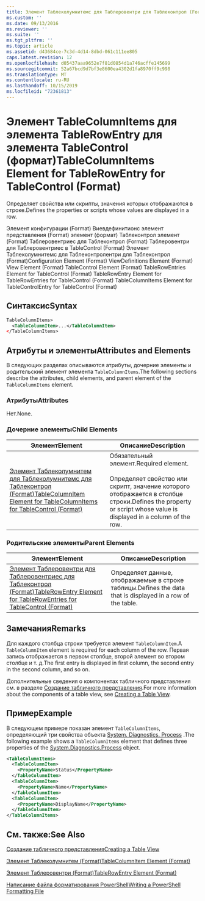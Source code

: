 ```yaml
---
title: Элемент Таблеколумнитемс для Таблеровентри для Таблеконтрол (Format) | Документация Майкрософт
ms.custom: ''
ms.date: 09/13/2016
ms.reviewer: ''
ms.suite: ''
ms.tgt_pltfrm: ''
ms.topic: article
ms.assetid: d43684ce-7c3d-4d14-8dbd-061c111ee805
caps.latest.revision: 12
ms.openlocfilehash: d05437aaa9652e7f81d0854d1a746acffe145699
ms.sourcegitcommit: 52a67bcd9d7bf3e8600ea4302d1fa8970ff9c998
ms.translationtype: MT
ms.contentlocale: ru-RU
ms.lasthandoff: 10/15/2019
ms.locfileid: "72361813"
---
```

# <a name="tablecolumnitems-element-for-tablerowentry-for-tablecontrol-format"></a><span data-ttu-id="c610e-102">Элемент TableColumnItems для элемента TableRowEntry для элемента TableControl (формат)</span><span class="sxs-lookup"><span data-stu-id="c610e-102">TableColumnItems Element for TableRowEntry for TableControl (Format)</span></span>

<span data-ttu-id="c610e-103">Определяет свойства или скрипты, значения которых отображаются в строке.</span><span class="sxs-lookup"><span data-stu-id="c610e-103">Defines the properties or scripts whose values are displayed in a row.</span></span>

<span data-ttu-id="c610e-104">Элемент конфигурации (Format) Виевдефинитионс элемент представления (Format) элемент (формат) Таблеконтрол элемент (Format) Таблеровентриес для Таблеконтрол (Format) Таблеровентри для Таблеровентриес в TableControl (Format) Элемент Таблеколумнитемс для Таблеконтролентри для Таблеконтрол (Format)</span><span class="sxs-lookup"><span data-stu-id="c610e-104">Configuration Element (Format) ViewDefinitions Element (Format) View Element (Format) TableControl Element (Format) TableRowEntries Element for TableControl (Format) TableRowEntry Element for TableRowEntries for TableControl (Format) TableColumnItems Element for TableControlEntry for TableControl (Format)</span></span>

## <a name="syntax"></a><span data-ttu-id="c610e-105">Синтаксис</span><span class="sxs-lookup"><span data-stu-id="c610e-105">Syntax</span></span>

```xml
TableColumnItems>
  <TableColumnItem>...</TableColumnItem>
</TableColumnItems>
```

## <a name="attributes-and-elements"></a><span data-ttu-id="c610e-106">Атрибуты и элементы</span><span class="sxs-lookup"><span data-stu-id="c610e-106">Attributes and Elements</span></span>

<span data-ttu-id="c610e-107">В следующих разделах описываются атрибуты, дочерние элементы и родительский элемент элемента `TableColumnItems`.</span><span class="sxs-lookup"><span data-stu-id="c610e-107">The following sections describe the attributes, child elements, and parent element of the `TableColumnItems` element.</span></span>

### <a name="attributes"></a><span data-ttu-id="c610e-108">Атрибуты</span><span class="sxs-lookup"><span data-stu-id="c610e-108">Attributes</span></span>

<span data-ttu-id="c610e-109">Нет.</span><span class="sxs-lookup"><span data-stu-id="c610e-109">None.</span></span>

### <a name="child-elements"></a><span data-ttu-id="c610e-110">Дочерние элементы</span><span class="sxs-lookup"><span data-stu-id="c610e-110">Child Elements</span></span>

|<span data-ttu-id="c610e-111">Элемент</span><span class="sxs-lookup"><span data-stu-id="c610e-111">Element</span></span>|<span data-ttu-id="c610e-112">Описание</span><span class="sxs-lookup"><span data-stu-id="c610e-112">Description</span></span>|
|-------------|-----------------|
|[<span data-ttu-id="c610e-113">Элемент Таблеколумнитем для Таблеколумнитемс для Таблеконтрол (Format)</span><span class="sxs-lookup"><span data-stu-id="c610e-113">TableColumnItem Element for TableColumnItems for TableControl (Format)</span></span>](./tablecolumnitem-element-for-tablecolumnitems-for-tablecontrol-format.md)|<span data-ttu-id="c610e-114">Обязательный элемент.</span><span class="sxs-lookup"><span data-stu-id="c610e-114">Required element.</span></span><br /><br /> <span data-ttu-id="c610e-115">Определяет свойство или скрипт, значение которого отображается в столбце строки.</span><span class="sxs-lookup"><span data-stu-id="c610e-115">Defines the property or script whose value is displayed in a column of the row.</span></span>|

### <a name="parent-elements"></a><span data-ttu-id="c610e-116">Родительские элементы</span><span class="sxs-lookup"><span data-stu-id="c610e-116">Parent Elements</span></span>

|<span data-ttu-id="c610e-117">Элемент</span><span class="sxs-lookup"><span data-stu-id="c610e-117">Element</span></span>|<span data-ttu-id="c610e-118">Описание</span><span class="sxs-lookup"><span data-stu-id="c610e-118">Description</span></span>|
|-------------|-----------------|
|[<span data-ttu-id="c610e-119">Элемент Таблеровентри для Таблеровентриес для Таблеконтрол (Format)</span><span class="sxs-lookup"><span data-stu-id="c610e-119">TableRowEntry Element for TableRowEntries for TableControl (Format)</span></span>](./tablerowentry-element-for-tablerowentries-for-tablecontrol-format.md)|<span data-ttu-id="c610e-120">Определяет данные, отображаемые в строке таблицы.</span><span class="sxs-lookup"><span data-stu-id="c610e-120">Defines the data that is displayed in a row of the table.</span></span>|

## <a name="remarks"></a><span data-ttu-id="c610e-121">Замечания</span><span class="sxs-lookup"><span data-stu-id="c610e-121">Remarks</span></span>

<span data-ttu-id="c610e-122">Для каждого столбца строки требуется элемент `TableColumnItem`.</span><span class="sxs-lookup"><span data-stu-id="c610e-122">A `TableColumnItem` element is required for each column of the row.</span></span> <span data-ttu-id="c610e-123">Первая запись отображается в первом столбце, второй элемент во втором столбце и т. д.</span><span class="sxs-lookup"><span data-stu-id="c610e-123">The first entry is displayed in first column, the second entry in the second column, and so on.</span></span>

<span data-ttu-id="c610e-124">Дополнительные сведения о компонентах табличного представления см. в разделе [Создание табличного представления](./creating-a-table-view.md).</span><span class="sxs-lookup"><span data-stu-id="c610e-124">For more information about the components of a table view, see [Creating a Table View](./creating-a-table-view.md).</span></span>

## <a name="example"></a><span data-ttu-id="c610e-125">Пример</span><span class="sxs-lookup"><span data-stu-id="c610e-125">Example</span></span>

<span data-ttu-id="c610e-126">В следующем примере показан элемент `TableColumnItems`, определяющий три свойства объекта [System. Diagnostics. Process](/dotnet/api/System.Diagnostics.Process) .</span><span class="sxs-lookup"><span data-stu-id="c610e-126">The following example shows a `TableColumnItems` element that defines three properties of the [System.Diagnostics.Process](/dotnet/api/System.Diagnostics.Process) object.</span></span>

```xml
<TableColumnItems>
  <TableColumnItem>
    <PropertyName>Status</PropertyName>
  </TableColumnItem>
  <TableColumnItem>
    <PropertyName>Name</PropertyName>
  </TableColumnItem>
  <TableColumnItem>
    <PropertyName>DisplayName</PropertyName>
  </TableColumnItem>
</TableColumnItems>

```

## <a name="see-also"></a><span data-ttu-id="c610e-127">См. также:</span><span class="sxs-lookup"><span data-stu-id="c610e-127">See Also</span></span>

[<span data-ttu-id="c610e-128">Создание табличного представления</span><span class="sxs-lookup"><span data-stu-id="c610e-128">Creating a Table View</span></span>](./creating-a-table-view.md)

[<span data-ttu-id="c610e-129">Элемент Таблеколумнитем (Format)</span><span class="sxs-lookup"><span data-stu-id="c610e-129">TableColumnItem Element (Format)</span></span>](./tablecolumnitem-element-for-tablecolumnitems-for-tablecontrol-format.md)

[<span data-ttu-id="c610e-130">Элемент Таблеровентри (Format)</span><span class="sxs-lookup"><span data-stu-id="c610e-130">TableRowEntry Element (Format)</span></span>](./tablerowentry-element-for-tablerowentries-for-tablecontrol-format.md)

[<span data-ttu-id="c610e-131">Написание файла форматирования PowerShell</span><span class="sxs-lookup"><span data-stu-id="c610e-131">Writing a PowerShell Formatting File</span></span>](./writing-a-powershell-formatting-file.md)
